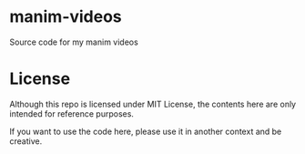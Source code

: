# manim-videos
Source code for my manim videos

# License
Although this repo is licensed under MIT License, the contents here are only intended for reference purposes.

If you want to use the code here, please use it in another context and be creative.
